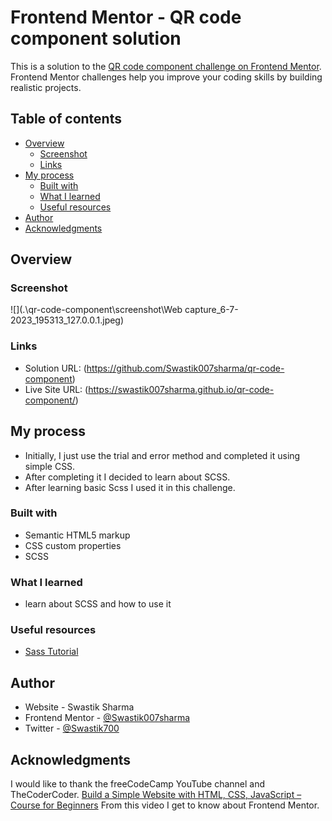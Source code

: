 # Frontend Mentor - QR code component solution

This is a solution to the [QR code component challenge on Frontend Mentor](https://www.frontendmentor.io/challenges/qr-code-component-iux_sIO_H). Frontend Mentor challenges help you improve your coding skills by building realistic projects. 

## Table of contents

- [Overview](#overview)
  - [Screenshot](#screenshot)
  - [Links](#links)
- [My process](#my-process)
  - [Built with](#built-with)
  - [What I learned](#what-i-learned)
  - [Useful resources](#useful-resources)
- [Author](#author)
- [Acknowledgments](#acknowledgments)

## Overview

### Screenshot

![](.\qr-code-component\screenshot\Web capture_6-7-2023_195313_127.0.0.1.jpeg)

### Links

- Solution URL: (https://github.com/Swastik007sharma/qr-code-component)
- Live Site URL: (https://swastik007sharma.github.io/qr-code-component/)

## My process

- Initially, I just use the trial and error method and completed it using simple CSS.
- After completing it I decided to learn about SCSS.
- After learning basic Scss I used it in this challenge.

### Built with

- Semantic HTML5 markup
- CSS custom properties
- SCSS

### What I learned

- learn about SCSS and how to use it

### Useful resources

- [Sass Tutorial](https://youtu.be/_a5j7KoflTs)
## Author

- Website - Swastik Sharma
- Frontend Mentor - [@Swastik007sharma](https://www.frontendmentor.io/profile/Swastik007sharma)
- Twitter - [@Swastik700](https://twitter.com/Swastik700)

## Acknowledgments

I would like to thank the freeCodeCamp YouTube channel and TheCoderCoder. [Build a Simple Website with HTML, CSS, JavaScript – Course for Beginners](https://youtu.be/krfUjg0S2uI) From this video I get to know about Frontend Mentor.
